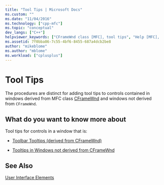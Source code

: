 ```yaml
---
title: "Tool Tips | Microsoft Docs"
ms.custom: ""
ms.date: "11/04/2016"
ms.technology: ["cpp-mfc"]
ms.topic: "conceptual"
dev_langs: ["C++"]
helpviewer_keywords: ["CFrameWnd class [MFC], tool tips", "Help [MFC], tool tips for controls", "tool tips [MFC], CFrameWnd", "controls [MFC], tool tips", "buttons [MFC], tool tips"]
ms.assetid: 7f0bba86-7c55-4bf6-8455-687a4dcb2be8
author: "mikeblome"
ms.author: "mblome"
ms.workload: ["cplusplus"]
---
```

# Tool Tips
The procedures are distinct for adding tool tips to controls contained in windows derived from MFC class [CFrameWnd](../mfc/reference/cframewnd-class.md) and windows not derived from `CFrameWnd`.  
  
## What do you want to know more about  
 Tool tips for controls in a window that is:  
  
-   [Toolbar Tooltips (derived from CFrameWnd)](../mfc/toolbar-tool-tips.md)  
  
-   [Tooltips in Windows not derived from CFrameWnd](../mfc/tool-tips-in-windows-not-derived-from-cframewnd.md)  
  
## See Also  
 [User Interface Elements](../mfc/user-interface-elements-mfc.md)
